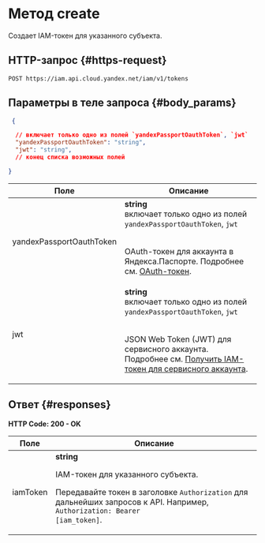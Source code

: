 # Метод create
Создает IAM-токен для указанного субъекта.
 

 
## HTTP-запрос {#https-request}
```
POST https://iam.api.cloud.yandex.net/iam/v1/tokens
```
 
## Параметры в теле запроса {#body_params}
 
```json 
 {

  // включает только одно из полей `yandexPassportOauthToken`, `jwt`
  "yandexPassportOauthToken": "string",
  "jwt": "string",
  // конец списка возможных полей

}
```

 
Поле | Описание
--- | ---
yandexPassportOauthToken | **string** <br> включает только одно из полей `yandexPassportOauthToken`, `jwt`<br><br><p>OAuth-токен для аккаунта в Яндекса.Паспорте. Подробнее см. <a href="/docs/iam/concepts/authorization/oauth-token">OAuth-токен</a>.</p> 
jwt | **string** <br> включает только одно из полей `yandexPassportOauthToken`, `jwt`<br><br><p>JSON Web Token (JWT) для сервисного аккаунта. Подробнее см. <a href="/docs/iam/operations/iam-token/create-for-sa">Получить IAM-токен для сервисного аккаунта</a>.</p> 
 
## Ответ {#responses}
**HTTP Code: 200 - OK**


 
Поле | Описание
--- | ---
iamToken | **string**<br><p>IAM-токен для указанного субъекта.</p> <p>Передавайте токен в заголовке <code>Authorization</code> для дальнейших запросов к API. Например, <code>Authorization: Bearer [iam_token]</code>.</p> 